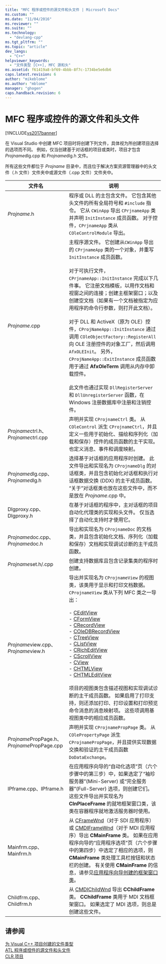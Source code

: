 ```yaml
---
title: "MFC 程序或控件的源文件和头文件 | Microsoft Docs"
ms.custom: ""
ms.date: "11/04/2016"
ms.reviewer: ""
ms.suite: ""
ms.technology: 
  - "devlang-cpp"
ms.tgt_pltfrm: ""
ms.topic: "article"
dev_langs: 
  - "C++"
helpviewer_keywords: 
  - "文件类型 [C++], MFC 源和头"
ms.assetid: f61419a8-bf69-4bbb-8f7c-1734be5e6db6
caps.latest.revision: 6
author: "mikeblome"
ms.author: "mblome"
manager: "ghogen"
caps.handback.revision: 6
---
```

# MFC 程序或控件的源文件和头文件
[!INCLUDE[vs2017banner](../assembler/inline/includes/vs2017banner.md)]

在 Visual Studio 中创建 MFC 项目时将创建下列文件，具体视为所创建项目选择的选项而不同。  例如，仅当创建基于对话框的项目或类时，项目才包含 *Projname*dlg.cpp 和 *Projname*dlg.h 文件。  
  
 所有这些文件都位于 *Projname* 目录中，而且位于解决方案资源管理器中的头文件（.h 文件）文件夹中或源文件（.cpp 文件）文件夹中。  
  
|文件名|说明|  
|---------|--------|  
|*Projname*.h|程序或 DLL 的主包含文件。  它包含其他头文件的所有全局符号和 `#include` 指令。  它从 `CWinApp` 导出 `CPrjnameApp` 类并声明 `InitInstance` 成员函数。  对于控件，`CPrjnameApp` 类从 `COleControlModule` 导出。|  
|*Projname*.cpp|主程序源文件。  它创建从`CWinApp` 导出的 `CPrjnameApp` 类的一个对象，并重写 `InitInstance` 成员函数。<br /><br /> 对于可执行文件，`CPrjnameApp::InitInstance` 完成以下几件事。  它注册文档模板，以用作文档和视窗之间的连接；创建主框架窗口；以及创建空文档（如果有一个文档被指定为应用程序的命令行参数，则打开此文档）。<br /><br /> 对于 DLL 和 ActiveX（原为 OLE）控件，`CProjNameApp::InitInstance` 通过调用 `COleObjectFactory::RegisterAll` 向 OLE 注册控件的对象工厂，然后调用 `AfxOLEInit`。  另外，`CProjNameApp::ExitInstance` 成员函数用于通过 **AfxOleTerm** 调用从内存中卸载控件。<br /><br /> 此文件也通过实现 `DllRegisterServer` 和 `DllUnregisterServer` 函数，在 Windows 注册数据库中注册和注销控件。|  
|*Projname*ctrl.h、*Projname*ctrl.cpp|声明并实现 `CProjnameCtrl` 类。  从 `COleControl` 派生 `CProjnameCtrl`，并且定义一些用于初始化、描绘和序列化（加载和保存）控件的成员函数的主干实现。  也定义消息、事件和调度映射。|  
|*Projname*dlg.cpp、*Projname*dlg.h|选择基于对话框的应用程序时创建。  此文件导出和实现名为 `CProjnameDlg` 的对话框类，并且包含初始化对话框和执行对话框数据交换 \(DDX\) 的主干成员函数。  “关于”对话框类也放在这些文件中，而不是放在 *Projname*.cpp 中。|  
|Dlgproxy.cpp、Dlgproxy.h|在基于对话框的程序中，主对话框的项目自动化代理类的实现和头文件。  仅当选择了自动化支持时才使用它。|  
|*Projname*doc.cpp、*Projname*doc.h|导出和实现名为 `CProjnameDoc` 的文档类，并且包含初始化文档、序列化（加载和保存）文档和实现调试诊断的主干成员函数。|  
|*Projname*set.h\/.cpp|创建支持数据库且包含记录集类的程序时创建。|  
|*Projname*view.cpp、*Projname*view.h|导出并实现名为 `CProjnameView` 的视图类，该类用于显示和打印文档数据。  `CProjnameView` 类从下列 MFC 类之一导出：<br /><br /> -   [CEditView](../mfc/reference/ceditview-class.md)<br />-   [CFormView](../mfc/reference/cformview-class.md)<br />-   [CRecordView](../mfc/reference/crecordview-class.md)<br />-   [COleDBRecordView](../mfc/reference/coledbrecordview-class.md)<br />-   [CTreeView](../mfc/reference/ctreeview-class.md)<br />-   [CListView](../mfc/reference/clistview-class.md)<br />-   [CRichEditView](../mfc/reference/cricheditview-class.md)<br />-   [CScrollView](../mfc/reference/cscrollview-class.md)<br />-   [CView](../mfc/reference/cview-class.md)<br />-   [CHTMLView](../mfc/reference/chtmlview-class.md)<br />-   [CHTMLEditView](../mfc/reference/chtmleditview-class.md)<br /><br /> 项目的视图类包含描述视图和实现调试诊断的主干成员函数。  如果启用了打印支持，则还添加打印、打印设置和打印预览命令消息的消息映射项。  这些项调用基视图类中的相应成员函数。|  
|*Projname*PropPage.h、*Projname*PropPage.cpp|声明并实现 `CProjnamePropPage` 类。  从 `COlePropertyPage` 派生 `CProjnamePropPage`，并且提供实现数据交换和验证的主干成员函数 `DoDataExchange`。|  
|IPframe.cpp、IPframe.h|在应用程序向导的“自动化选项”页（六个步骤中的第三步）中，如果选定了“袖珍服务器”\(Mini\-Server\) 或“完全服务器”\(Full\-Server\) 选项，则创建它们。  这些文件导出并实现名为 **CInPlaceFrame** 的就地框架窗口类，该类在容器程序就地激活服务器时使用。|  
|Mainfrm.cpp、Mainfrm.h|从 [CFrameWnd](../mfc/reference/cframewnd-class.md)（对于 SDI 应用程序）或 [CMDIFrameWnd](../mfc/reference/cmdiframewnd-class.md)（对于 MDI 应用程序）导出 **CMainFrame** 类。  如果在应用程序向导的“应用程序选项”页（六个步骤中的第四步）中选定了相应的选项，则 **CMainFrame** 类处理工具栏按钮和状态栏的创建。  有关使用 **CMainFrame** 的信息，请参见[应用程序向导创建的框架窗口类](../mfc/frame-window-classes-created-by-the-application-wizard.md)。|  
|Childfrm.cpp、Childfrm.h|从 [CMDIChildWnd](../mfc/reference/cmdichildwnd-class.md) 导出 **CChildFrame** 类。  **CChildFrame** 类用于 MDI 文档框架窗口。  如果选定了 MDI 选项，则总是创建这些文件。|  
  
## 请参阅  
 [为 Visual C\+\+ 项目创建的文件类型](../ide/file-types-created-for-visual-cpp-projects.md)   
 [ATL 程序或控件的源文件和头文件](../ide/atl-program-or-control-source-and-header-files.md)   
 [CLR 项目](../ide/files-created-for-clr-projects.md)